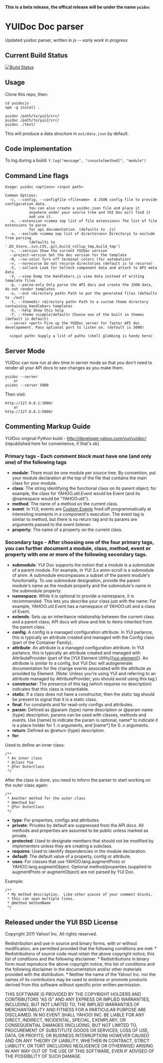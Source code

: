 [yui-customevents]: http://yuilibrary.com/yui/docs/event-custom/
[yui-element]: http://developer.yahoo.com/yui/element/

__This is a beta release, the offical release will be under the name `yuidoc`__


# YUIDoc Doc parser

Updated yuidoc parser, written in js -- *early work in progress*

## Current Build Status

[![Build Status](https://secure.travis-ci.org/davglass/yuidocjs.png?branch=master)](http://travis-ci.org/davglass/yuidocjs)

## Usage

Clone this repo, then:

    cd yuidocjs
    npm -g install .

    yuidoc /path/to/yui3/src/
    yuidoc /path/to/yui2/src/
    yuidoc ./test/

This will produce a data structure in `out/data.json` by default.

## Code implementation

To log during a build:
`Y.log("message", "console[method]", "module")`

## Command Line flags

    Usage: yuidoc <options> <input path>

    Common Options:
      -c, --config, --configfile <filename>  A JSON config file to provide configuration data.
               You can also create a yuidoc.json file and place it
               anywhere under your source tree and YUI Doc will find it
               and use it.
      -e, --extension <comma sep list of file extensions> The list of file extensions to parse 
               for api documentation. (defaults to .js)
      -x, --exclude <comma sep list of directorues> Directorys to exclude from parsing 
               (defaults to '.DS_Store,.svn,CVS,.git,build_rollup_tmp,build_tmp')
      -v, --version Show the current YUIDoc version
      --project-version Set the doc version for the template
      -N, --no-color Turn off terminal colors (for automation)
      -n, --norecurse Do not recurse directories (default is to recurse)
      -S, --selleck Look for Selleck component data and attach to API meta data
      -V, --view Dump the Handlebars.js view data instead of writing template files
      -p, --parse-only Only parse the API docs and create the JSON data, do not render templates
      -o, --out <directory path> Path to put the generated files (defaults to ./out)
      -t, --themedir <directory path> Path to a custom theme directory containing Handlebars templates
      -h, --help Show this help
      -T, --theme <simple|default> Choose one of the built in themes (default is default)
      --server <port> Fire up the YUIDoc server for faster API doc developement. Pass optional port to listen on. (default is 3000)

      <input path> Supply a list of paths (shell globbing is handy here)

## Server Mode

YUIDoc can now run at dev time in server mode so that you don't need to render all your API docs to see
changes as you make them.

    yuidoc --server
        or
    yuidoc --server 5000

Then visit:

    http://127.0.0.1:3000/
        or
    http://127.0.0.1:5000/

## Commenting Markup Guide
YUIDoc original Python build - http://developer.yahoo.com/yui/yuidoc/
(republished here for convenience, if that's ok)

### Primary tags - Each comment block must have one (and only one) of the following tags
- **module**: There must be one module per source tree. By convention, put your module declaration at the top of the file that contains the main class for your module.
- **class**: The string identifying the functional class on its parent object; for example, the class for YAHOO.util.Event would be Event (and its @namespace would be "YAHOO.util").
- **method**: The name of a method on the current class.
- **event**: In YUI, events are [Custom Events][yui-customevents] fired off programmatically at interesting moments in a component's execution. The event tag is similar to method, but there is no return tag and its params are arguments passed to the event listener.
- **property**: The name of a property on the current class.

### Secondary tags - After choosing one of the four primary tags, you can further document a module, class, method, event or property with one or more of the following secondary tags.
- **submodule**: YUI Doc supports the notion that a module is a submodule of a parent module. For example, in YUI 3.x anim-scroll is a submodule of anim. A submodule encompasses a subset of the parent module's functionality. To use submodule designation, provide the parent module's name as the module property and the submodule's name in the submodule property.
- **namespace**: While it is optional to provide a namespace, it is recommended. This lets you describe your class just with the name: For example, YAHOO.util.Event has a namespace of YAHOO.util and a class of Event.
- **extends**: Sets up an inheritance relationship between the current class and a parent class; API docs will show and link to items inherited from the parent class.
- **config**: A config is a managed configuration attribute. In YUI parlance, this is typically an attribute created and managed with the Config class (part of the Container Family).
- **attribute**: An attribute is a managed configuration attribute. In YUI parlance, this is typically an attribute created and managed with AttributeProvider (part of the [YUI Element Utility][[yui-element]]). An attribute is similar to a config, but YUI Doc will autogenerate documentation for the change events associated with the attribute as provided by Element. (Note: Unless you're using YUI and referring to an attribute managed by AttributeProvider, you should avoid using this tag.)
- **constructor**: The presence of this tag (which requires no description) indicates that this class is instantiable.
- **static**: If a class does not have a constructor, then the static tag should be present to signal that it is a static class.
- **final**: For constants and for read-only configs and attributes.
- **param**: Defined as @param {type} name description or @param name {type} description, params can be used with classes, methods and events.  Use [name] to indicate the param is optional, name* to indicate it is a place holder for 1..n arguments, and [name*] for 0..n arguments.
- **return**: Defined as @return {type} description.
- **for**:  

Used to define an inner class:

	/**  
	 * An inner class  
	 * @class foo  
	 * @for OuterClass  
	 */
	
After the class is done, you need to inform the parser to start working on the outer class again:

	/**  
	 * Another method for the outer class  
	 * @method bar  
	 * @for OuterClass  
	 */

- **type**: For properties, configs and attributes.
- **private**: Privates by default are suppressed from the API docs. All methods and properties are assumed to be public unless marked as private.
- **protected**: Used to designate members that should not be modified by implementers unless they are creating a subclass.
- **requires**: Used to identify dependencies in the module declaration.
- **default**: The default value of a property, config or attribute.
- **uses**: For classes that use YAHOO.lang.augmentProto or YAHOO.lang.augmentObject. Optional method/properties (supplied to augmentProto or augmentObject) are not parsed by YUI Doc.

Example:  

	/**
	 * My method description.  Like other pieces of your comment blocks, 
	 * this can span multiple lines.
	 * @method methodName
	 */

## Released under the YUI BSD License

Copyright 2011 Yahoo! Inc.
All rights reserved.

Redistribution and use in source and binary forms, with or without
modification, are permitted provided that the following conditions are met:
    * Redistributions of source code must retain the above copyright
      notice, this list of conditions and the following disclaimer.
    * Redistributions in binary form must reproduce the above copyright
      notice, this list of conditions and the following disclaimer in the
      documentation and/or other materials provided with the distribution.
    * Neither the name of the Yahoo! Inc. nor the
      names of its contributors may be used to endorse or promote products
      derived from this software without specific prior written permission.

THIS SOFTWARE IS PROVIDED BY THE COPYRIGHT HOLDERS AND CONTRIBUTORS "AS IS" AND
ANY EXPRESS OR IMPLIED WARRANTIES, INCLUDING, BUT NOT LIMITED TO, THE IMPLIED
WARRANTIES OF MERCHANTABILITY AND FITNESS FOR A PARTICULAR PURPOSE ARE
DISCLAIMED. IN NO EVENT SHALL YAHOO! INC. BE LIABLE FOR ANY
DIRECT, INDIRECT, INCIDENTAL, SPECIAL, EXEMPLARY, OR CONSEQUENTIAL DAMAGES
(INCLUDING, BUT NOT LIMITED TO, PROCUREMENT OF SUBSTITUTE GOODS OR SERVICES;
LOSS OF USE, DATA, OR PROFITS; OR BUSINESS INTERRUPTION) HOWEVER CAUSED AND
ON ANY THEORY OF LIABILITY, WHETHER IN CONTRACT, STRICT LIABILITY, OR TORT
(INCLUDING NEGLIGENCE OR OTHERWISE) ARISING IN ANY WAY OUT OF THE USE OF THIS
SOFTWARE, EVEN IF ADVISED OF THE POSSIBILITY OF SUCH DAMAGE.

